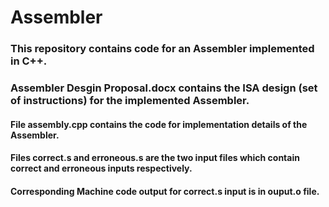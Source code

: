# Assembler

### This repository contains code for an Assembler implemented in C++.

### Assembler Desgin Proposal.docx contains the ISA design (set of instructions) for the implemented Assembler.
#### File assembly.cpp contains the code for implementation details of the Assembler.
#### Files correct.s and erroneous.s are the two input files which contain correct and erroneous inputs respectively.
#### Corresponding Machine code output for correct.s input is in ouput.o file.

